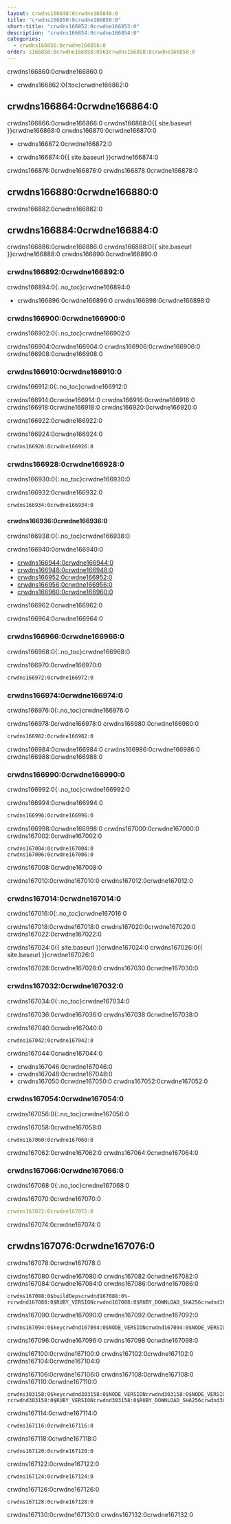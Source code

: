 ```yaml
---
layout: crwdns166848:0crwdne166848:0
title: "crwdns166850:0crwdne166850:0"
short-title: "crwdns166852:0crwdne166852:0"
description: "crwdns166854:0crwdne166854:0"
categories:
  - crwdns166856:0crwdne166856:0
order: s166858:0crwdne166858:0563crwdns166858:0crwdne166858:0
---
```


crwdns166860:0crwdne166860:0

- crwdns166862:0{:toc}crwdne166862:0

## crwdns166864:0crwdne166864:0

crwdns166866:0crwdne166866:0 crwdns166868:0{{ site.baseurl }}crwdne166868:0 crwdns166870:0crwdne166870:0

- crwdns166872:0crwdne166872:0

- crwdns166874:0{{ site.baseurl }}crwdne166874:0

crwdns166876:0crwdne166876:0 crwdns166878:0crwdne166878:0

## crwdns166880:0crwdne166880:0

crwdns166882:0crwdne166882:0

## crwdns166884:0crwdne166884:0

crwdns166886:0crwdne166886:0 crwdns166888:0{{ site.baseurl }}crwdne166888:0 crwdns166890:0crwdne166890:0

### crwdns166892:0crwdne166892:0

crwdns166894:0{:.no_toc}crwdne166894:0

- crwdns166896:0crwdne166896:0 crwdns166898:0crwdne166898:0

### crwdns166900:0crwdne166900:0

crwdns166902:0{:.no_toc}crwdne166902:0

crwdns166904:0crwdne166904:0 crwdns166906:0crwdne166906:0 crwdns166908:0crwdne166908:0

### crwdns166910:0crwdne166910:0

crwdns166912:0{:.no_toc}crwdne166912:0

crwdns166914:0crwdne166914:0 crwdns166916:0crwdne166916:0 crwdns166918:0crwdne166918:0 crwdns166920:0crwdne166920:0

crwdns166922:0crwdne166922:0

crwdns166924:0crwdne166924:0

```Dockerfile
crwdns166926:0crwdne166926:0
```

### crwdns166928:0crwdne166928:0

crwdns166930:0{:.no_toc}crwdne166930:0

crwdns166932:0crwdne166932:0

```Dockerfile
crwdns166934:0crwdne166934:0
```

#### crwdns166936:0crwdne166936:0

crwdns166938:0{:.no_toc}crwdne166938:0

crwdns166940:0crwdne166940:0

- [crwdns166944:0crwdne166944:0](crwdns166942:0crwdne166942:0)
- [crwdns166948:0crwdne166948:0](crwdns166946:0crwdne166946:0)
- [crwdns166952:0crwdne166952:0](crwdns166950:0crwdne166950:0)
- [crwdns166956:0crwdne166956:0](crwdns166954:0crwdne166954:0)
- [crwdns166960:0crwdne166960:0](crwdns166958:0crwdne166958:0)

crwdns166962:0crwdne166962:0

crwdns166964:0crwdne166964:0

### crwdns166966:0crwdne166966:0

crwdns166968:0{:.no_toc}crwdne166968:0

crwdns166970:0crwdne166970:0

```Dockerfile
crwdns166972:0crwdne166972:0
```

### crwdns166974:0crwdne166974:0

crwdns166976:0{:.no_toc}crwdne166976:0

crwdns166978:0crwdne166978:0 crwdns166980:0crwdne166980:0

```Dockerfile
crwdns166982:0crwdne166982:0
```

crwdns166984:0crwdne166984:0 crwdns166986:0crwdne166986:0 crwdns166988:0crwdne166988:0

### crwdns166990:0crwdne166990:0

crwdns166992:0{:.no_toc}crwdne166992:0

crwdns166994:0crwdne166994:0

```bash
crwdns166996:0crwdne166996:0
```

crwdns166998:0crwdne166998:0 crwdns167000:0crwdne167000:0 crwdns167002:0crwdne167002:0

    crwdns167004:0crwdne167004:0
    crwdns167006:0crwdne167006:0
    

crwdns167008:0crwdne167008:0

crwdns167010:0crwdne167010:0 crwdns167012:0crwdne167012:0

### crwdns167014:0crwdne167014:0

crwdns167016:0{:.no_toc}crwdne167016:0

crwdns167018:0crwdne167018:0 crwdns167020:0crwdne167020:0 crwdns167022:0crwdne167022:0

crwdns167024:0{{ site.baseurl }}crwdne167024:0 crwdns167026:0{{ site.baseurl }}crwdne167026:0

crwdns167028:0crwdne167028:0 crwdns167030:0crwdne167030:0

### crwdns167032:0crwdne167032:0

crwdns167034:0{:.no_toc}crwdne167034:0

crwdns167036:0crwdne167036:0 crwdns167038:0crwdne167038:0

crwdns167040:0crwdne167040:0

```Shell
crwdns167042:0crwdne167042:0
```

crwdns167044:0crwdne167044:0

- crwdns167046:0crwdne167046:0
- crwdns167048:0crwdne167048:0
- crwdns167050:0crwdne167050:0 crwdns167052:0crwdne167052:0

### crwdns167054:0crwdne167054:0

crwdns167056:0{:.no_toc}crwdne167056:0

crwdns167058:0crwdne167058:0

```Shell
crwdns167060:0crwdne167060:0
```

crwdns167062:0crwdne167062:0 crwdns167064:0crwdne167064:0

### crwdns167066:0crwdne167066:0

crwdns167068:0{:.no_toc}crwdne167068:0

crwdns167070:0crwdne167070:0

```YAML
crwdns167072:0crwdne167072:0
```

crwdns167074:0crwdne167074:0

## crwdns167076:0crwdne167076:0

crwdns167078:0crwdne167078:0

crwdns167080:0crwdne167080:0 crwdns167082:0crwdne167082:0 crwdns167084:0crwdne167084:0 crwdns167086:0crwdne167086:0

    crwdns167088:0$buildDepscrwdnd167088:0%-rcrwdnd167088:0$RUBY_VERSIONcrwdnd167088:0$RUBY_DOWNLOAD_SHA256crwdnd167088:0$(nproc)crwdnd167088:0$buildDepscrwdnd167088:0$RUBYGEMS_VERSIONcrwdnd167088:0$BUNDLER_VERSIONcrwdnd167088:0$GEM_HOMEcrwdnd167088:0$GEM_HOMEcrwdnd167088:0$GEM_HOMEcrwdnd167088:0$BUNDLE_BINcrwdnd167088:0$PATHcrwdnd167088:0$GEM_HOMEcrwdnd167088:0$BUNDLE_BINcrwdnd167088:0$GEM_HOMEcrwdnd167088:0$BUNDLE_BINcrwdne167088:0
    

crwdns167090:0crwdne167090:0 crwdns167092:0crwdne167092:0

    crwdns167094:0$keycrwdnd167094:0$NODE_VERSIONcrwdnd167094:0$NODE_VERSIONcrwdnd167094:0$NODE_VERSIONcrwdnd167094:0$NODE_VERSIONcrwdnd167094:0$NODE_VERSIONcrwdnd167094:0$NODE_VERSIONcrwdne167094:0
    

crwdns167096:0crwdne167096:0 crwdns167098:0crwdne167098:0

crwdns167100:0crwdne167100:0 crwdns167102:0crwdne167102:0 crwdns167104:0crwdne167104:0

crwdns167106:0crwdne167106:0 crwdns167108:0crwdne167108:0 crwdns167110:0crwdne167110:0

    crwdns303158:0$keycrwdnd303158:0$NODE_VERSIONcrwdnd303158:0$NODE_VERSIONcrwdnd303158:0$NODE_VERSIONcrwdnd303158:0$NODE_VERSIONcrwdnd303158:0$NODE_VERSIONcrwdnd303158:0$NODE_VERSIONcrwdnd303158:0$buildDepscrwdnd303158:0%-rcrwdnd303158:0$RUBY_VERSIONcrwdnd303158:0$RUBY_DOWNLOAD_SHA256crwdnd303158:0$(nproc)crwdnd303158:0$buildDepscrwdnd303158:0$RUBYGEMS_VERSIONcrwdnd303158:0$BUNDLER_VERSIONcrwdnd303158:0$PATHcrwdnd303158:0$GEM_HOMEcrwdnd303158:0$GEM_HOMEcrwdnd303158:0$GEM_HOMEcrwdnd303158:0$BUNDLE_BINcrwdnd303158:0$PATHcrwdnd303158:0$GEM_HOMEcrwdnd303158:0$BUNDLE_BINcrwdnd303158:0$GEM_HOMEcrwdnd303158:0$BUNDLE_BINcrwdne303158:0
    

crwdns167114:0crwdne167114:0

`crwdns167116:0crwdne167116:0`

crwdns167118:0crwdne167118:0

    crwdns167120:0crwdne167120:0
    

crwdns167122:0crwdne167122:0

    crwdns167124:0crwdne167124:0
    

crwdns167126:0crwdne167126:0

    crwdns167128:0crwdne167128:0
    

crwdns167130:0crwdne167130:0 crwdns167132:0crwdne167132:0